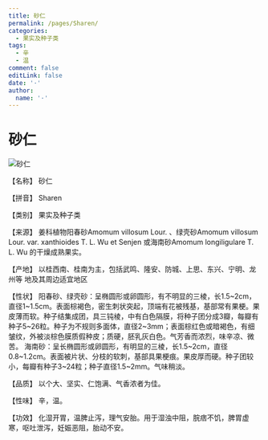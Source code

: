 ```yaml
---
title: 砂仁
permalink: /pages/Sharen/
categories: 
  - 果实及种子类
tags: 
  - 辛
  - 温
comment: false
editLink: false
date: '·'
author: 
  name: '·'
---
```

# 砂仁

![砂仁](https://sys01.lib.hkbu.edu.hk/cmed/mmid/images/B00254.jpg)

<!-- more -->
【名称】	砂仁	

【拼音】	Sharen

【类别】	果实及种子类

【来源】	姜科植物阳春砂Amomum villosum Lour. 、绿壳砂Amomum villosum Lour. var. xanthioides T. L. Wu et Senjen 或海南砂Amomum longiligulare T. L. Wu 的干燥成熟果实。

【产地】	以桂西南、桂南为主，包括武鸣、隆安、防城、上思、东兴、宁明、龙州等
地及其周边适宜地区

【性状】	阳春砂、绿壳砂：呈椭圆形或卵圆形，有不明显的三棱，长1.5~2cm，直径1~1.5cm。表面棕褐色，密生刺状突起，顶端有花被残基，基部常有果梗。果皮薄而软。种子结集成团，具三钝棱，中有白色隔膜，将种子团分成3瓣，每瓣有种子5~26粒。种子为不规则多面体，直径2~3mm；表面棕红色或暗褐色，有细皱纹，外被淡棕色膜质假种皮；质硬，胚乳灰白色。气芳香而浓烈，味辛凉、微苦。
海南砂：呈长椭圆形或卵圆形，有明显的三棱，长1.5~2cm，直径0.8~1.2cm。表面被片状、分枝的软刺，基部具果梗痕。果皮厚而硬。种子团较小，每瓣有种子3~24粒；种子直径1.5~2mm。气味稍淡。

【品质】	以个大、坚实、仁饱满、气香浓者为佳。

【性味】	辛，温。

【功效】	化湿开胃，温脾止泻，理气安胎。用于湿浊中阻，脘痞不饥，脾胃虚寒，呕吐泄泻，妊娠恶阻，胎动不安。
